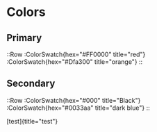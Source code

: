 # Colors

## Primary

::Row
:ColorSwatch{hex="#FF0000" title="red"}
:ColorSwatch{hex="#Dfa300" title="orange"}
::

## Secondary

::Row
:ColorSwatch{hex="#000" title="Black"}
:ColorSwatch{hex="#0033aa" title="dark blue"}
::

[test]{title="test"}
